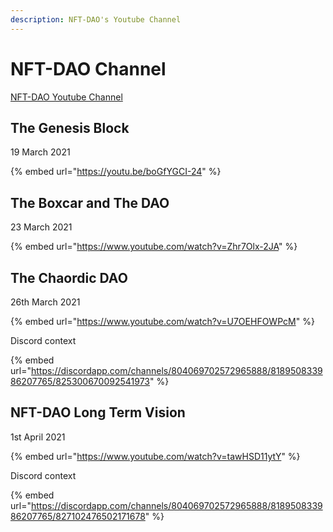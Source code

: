 ```yaml
---
description: NFT-DAO's Youtube Channel
---
```


# NFT-DAO Channel

[NFT-DAO Youtube Channel](https://www.youtube.com/channel/UCsT66TXtF48V4GRJzaUVwlw/featured)

## The Genesis Block

19 March 2021

{% embed url="https://youtu.be/boGfYGCI-24" %}



## The Boxcar and The DAO

23 March 2021

{% embed url="https://www.youtube.com/watch?v=Zhr7Olx-2JA" %}

## The Chaordic DAO

26th March 2021

{% embed url="https://www.youtube.com/watch?v=U7OEHFOWPcM" %}

Discord context

{% embed url="https://discordapp.com/channels/804069702572965888/818950833986207765/825300670092541973" %}



## NFT-DAO Long Term Vision

1st April 2021

{% embed url="https://www.youtube.com/watch?v=tawHSD11ytY" %}

Discord context

{% embed url="https://discordapp.com/channels/804069702572965888/818950833986207765/827102476502171678" %}



